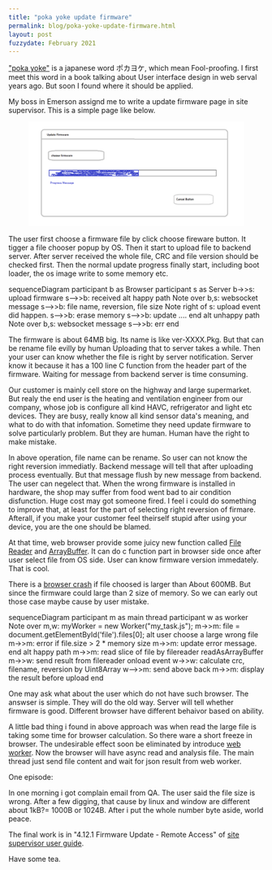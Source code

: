 ```yaml
---
title: "poka yoke update firmware"
permalink: blog/poka-yoke-update-firmware.html
layout: post
fuzzydate: February 2021
---
```


["poka yoke"](https://kanbanize.com/lean-management/improvement/what-is-poka-yoke) is a japanese word ポカヨケ, which mean Fool-proofing. I first meet this word in a book talking about User interface design in web serval years ago. But soon I found where it should be applied.

My boss in Emerson assignd me to write a update firmware page in site supervisor. This is a simple page like below.

<figure class="image">
  <img src="../assets/update_firmware.png" alt="update firmware wireframe" title="update firmware wireframe"/>
</figure>

The user first choose a firmware file by click choose fireware button. It tigger a file chooser popup by OS. Then it start to upload file to backend server. After server received the whole file, CRC and file version should be checked first. Then the normal update progress finally start, including boot loader, the os image write to some memory etc.

<div class="mermaid">
sequenceDiagram
    participant b as Browser
    participant s as Server
    b->>s: upload firmware
    s-->>b: received
    alt happy path
      Note over b,s: websocket message
      s-->>b: file name, reversion, file size
      Note right of s: upload event did happen.
      s-->>b: erase memory
      s-->>b: update ....
    end
    alt unhappy path
      Note over b,s: websocket message
      s-->>b: err
    end
</div>

The firmware is about 64MB big. Its name is like ver-XXXX.Pkg. But that can be rename file evilly by human Uploading that to server takes a while. Then your user can know whether the file is right by server notification. Server know it because it has a 100 line C function from the header part of the firmware. Waiting for message from backend server is time consuming. 

Our customer is mainly cell store on the highway and large supermarket. But realy the end user is the heating and ventilation engineer from our company, whose job is configure all kind HAVC, refrigerator and light etc devices. They are busy, really know all kind sensor data's meaning, and what to do with that infomation. Sometime they need update firmware to solve particularly problem. But they are human. Human have the right to make mistake. 

In above operation, file name can be rename. So user can not know the right reversion immediatly. Backend message will tell that after uploading process eventually. But that message flush by new message from backend. The user can negelect that. When the wrong firmware is installed in hardware, the shop may suffer from food went bad to air condition disfunction. Huge cost may got someone fired. I feel i could do something to improve that, at least for the part of selecting right reversion of firmare. Afterall, if you make your customer feel theirself stupid after using your device, you are the one should be blamed.

At that time, web browser provide some juicy new function called [File Reader](https://developer.mozilla.org/en-US/docs/Web/API/FileReader) and [ArrayBuffer](https://developer.mozilla.org/en-US/docs/Web/JavaScript/Reference/Global_Objects/ArrayBuffer). It can do c function part in browser side once after user select file from OS side. User can know firmware version immedately. That is cool.

There is a [browser crash](https://joji.me/en-us/blog/processing-huge-files-using-filereader-readasarraybuffer-in-web-browser/) if file choosed is larger than About 600MB. But since the firmware could large than 2 size of memory. So we can early out those case maybe cause by user mistake.

<div class="mermaid">
sequenceDiagram
    participant m as main thread
    participant w as worker
    Note over m,w: myWorker = new Worker("my_task.js");
    m->>m: file = document.getElementById('file').files[0];
    alt user choose a large wrong file
      m->>m: error if file.size > 2 * memory size 
      m->>m: update error message.
    end
    alt happy path
      m->>m: read slice of file by filereader readAsArrayBuffer
      m->>w: send result from filereader onload event
      w->>w: calculate crc, filename, reversion by Uint8Array
      w-->>m: send above back
      m->>m: display the result before upload
    end
</div>

One may ask what about the user which do not have such browser. The answser is simple. They will do the old way. Server will tell whether firmware is good. Different browser have different behaivor based on ability.

A little bad thing i found in above approach was when read the large file is taking some time for browser calculation. So there ware a short freeze in browser. The undesirable effect soon be eliminated by introduce [web worker](https://developer.mozilla.org/en-US/docs/Web/API/Web_Workers_API/Using_web_workers). Now the browser will have async read and analysis file. The main thread just send file content and wait for json result from web worker. 

One episode: 

In one morning i got complain email from QA. The user said the file size is wrong. After a few digging, that cause by linux and window are different about 1kB?= 1000B or 1024B. After i put the whole number byte aside, world peace.

The final work is in "4.12.1 Firmware Update - Remote Access" of [site supervisor user guide](https://climate.emerson.com/documents/site-supervisor-user-guide-rev-17-en-us-6471528.pdf).

Have some tea.


